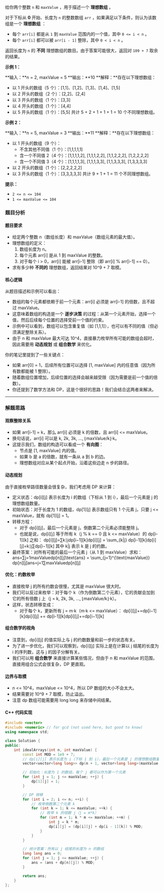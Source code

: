 
给你两个整数 `n` 和 `maxValue` ，用于描述一个 **理想数组** 。

对于下标从 **0** 开始、长度为 `n` 的整数数组 `arr` ，如果满足以下条件，则认为该数组是一个 **理想数组** ：

- 每个 `arr[i]` 都是从 `1` 到 `maxValue` 范围内的一个值，其中 `0 <= i < n` 。
- 每个 `arr[i]` 都可以被 `arr[i - 1]` 整除，其中 `0 < i < n` 。

返回长度为 `n` 的 **不同** 理想数组的数目。由于答案可能很大，返回对 `109 + 7` 取余的结果。

**示例 1：**

**输入：**n = 2, maxValue = 5
**输出：**10
**解释：**存在以下理想数组：
- 以 1 开头的数组（5 个）：[1,1]、[1,2]、[1,3]、[1,4]、[1,5]
- 以 2 开头的数组（2 个）：[2,2]、[2,4]
- 以 3 开头的数组（1 个）：[3,3]
- 以 4 开头的数组（1 个）：[4,4]
- 以 5 开头的数组（1 个）：[5,5]
共计 5 + 2 + 1 + 1 + 1 = 10 个不同理想数组。

**示例 2：**

**输入：**n = 5, maxValue = 3
**输出：**11
**解释：**存在以下理想数组：
- 以 1 开头的数组（9 个）：
   - 不含其他不同值（1 个）：[1,1,1,1,1] 
   - 含一个不同值 2（4 个）：[1,1,1,1,2], [1,1,1,2,2], [1,1,2,2,2], [1,2,2,2,2]
   - 含一个不同值 3（4 个）：[1,1,1,1,3], [1,1,1,3,3], [1,1,3,3,3], [1,3,3,3,3]
- 以 2 开头的数组（1 个）：[2,2,2,2,2]
- 以 3 开头的数组（1 个）：[3,3,3,3,3]
共计 9 + 1 + 1 = 11 个不同理想数组。

**提示：**

- `2 <= n <= 104`
- `1 <= maxValue <= 104`

### 题目分析

#### 题目要求

- 给定两个整数 n（数组长度）和 maxValue（数组元素的最大值）。
- 理想数组的定义：
    1. 数组长度为 n。
    2. 每个元素 arr[i] 是从 1 到 maxValue 的整数。
    3. 对于每个 i > 0，arr[i] 能被 arr[i-1] 整除（即 arr[i] % arr[i-1] == 0）。
- 求有多少种 **不同的** 理想数组，返回结果对 10^9 + 7 取模。

#### 核心逻辑

从题目描述和示例可以看出：

- 数组的每个元素都依赖于前一个元素：arr[i] 必须是 arr[i-1] 的倍数，且不超过 maxValue。
- 这意味着数组的构造是一个 **逐步决策** 的过程：从第一个元素开始，选择一个值，然后后续每个位置的选择受前一个值的约束。
- 示例中可以看到，数组可以包含重复值（如 [1,1,1]），也可以有不同的值（但必须满足整除关系）。
- 由于 n 和 maxValue 最大可达 10^4，直接暴力枚举所有可能的数组会超时，因此需要用 **动态规划** 或 **组合数学** 来优化。

你的笔记里提到了一些关键点：

- 如果 arr[0] = 1，后续所有位置可以选择 [1, maxValue] 内的任意值（因为所有数都能被 1 整除）。
- 随着数组位置增加，后续位置的选择会越来越受限（因为需要是前一个值的倍数）。
- 你还提到了数学方法和 DP，这是个很好的思路！我们会结合这两者来解决。

---

### 解题思路

#### 观察整除关系

- 如果 arr[i-1] = k，那么 arr[i] 必须是 k 的倍数，且 arr[i] <= maxValue。
- 换句话说，arr[i] 可以是 k, 2k, 3k, ..., ⌊maxValue/k⌋·k。
- 这提示我们，数组的构造可以看成一个 **有向图**：
    - 节点是 [1, maxValue] 内的值。
    - 如果 b 是 a 的倍数，就有一条从 a 到 b 的边。
    - 理想数组对应从某个起点开始，沿着这些边走 n 步的路径。

#### 动态规划

由于直接枚举路径数量会很复杂，我们考虑用 DP 来计算：

- 定义状态：dp[i][j] 表示长度为 i 的数组（下标从 1 到 i），最后一个元素是 j 的理想数组数量。
- 初始状态：对于长度为 1 的数组，dp[1][j] 表示数组只有 1 个元素 j，只要 j <= maxValue，就有 dp[1][j] = 1。
- 转移方程：
    - 对于 dp[i][j]，最后一个元素是 j，倒数第二个元素必须能整除 j。
    - 也就是说，dp[i][j] 等于所有 k（j % k == 0 且 k <= maxValue）的 dp[i-1][k] 之和： dp[i][j]=∑k∣jdp[i−1][k]dp[i][j] = \sum_{k|j} dp[i-1][k]dp[i][j]=k∣j∑​dp[i−1][k] 其中 k|j 表示 k 是 j 的约数。
- 最终答案：对所有可能的最后一个元素 j（从 1 到 maxValue）求和： ans=∑j=1maxValuedp[n][j]\text{ans} = \sum_{j=1}^{\text{maxValue}} dp[n][j]ans=j=1∑maxValue​dp[n][j]

#### 优化：约数枚举

- 直接枚举 j 的所有约数会很慢，尤其是 maxValue 很大时。
- 我们可以反过来枚举：对于每个 k（作为倒数第二个元素），它的贡献会加到它的所有倍数 j 上（j = k, 2k, 3k, ..., ⌊maxValue/k⌋·k）。
- 这样，状态转移变成：
    - 对于每个 k，更新所有 j = m·k（m·k <= maxValue）： dp[i][j]+=dp[i−1][k]dp[i][j] += dp[i-1][k]dp[i][j]+=dp[i−1][k]

#### 组合数学的视角

- 注意到，dp[i][j] 的值实际上与 j 的约数数量和前一步的状态有关。
- 为了进一步优化，我们可以观察到，dp[i][j] 实际上是在计算以 j 结尾的长度为 i 的序列数，这与 j 的因子分解有关。
- 我们可以用 **组合数学** 来直接计算某些情况，但由于 n 和 maxValue 的范围，直接用组合公式会很复杂，DP 更直观。

#### 边界与取模

- n <= 10^4，maxValue <= 10^4，所以 DP 数组的大小不会太大。
- 结果需要对 10^9 + 7 取模，防止溢出。
- 注意 dp 数组可能需要用 long long 来存储中间结果。


#### C++ 代码实现

```cpp
#include <vector>
#include <numeric> // for gcd (not used here, but good to know)
using namespace std;

class Solution {
public:
    int idealArrays(int n, int maxValue) {
        const int MOD = 1e9 + 7;
        // dp[i][j] 表示长度为 i（下标 1 到 i），最后一个元素是 j 的理想数组数量
        vector<vector<long long>> dp(n + 1, vector<long long>(maxValue + 1, 0));

        // 初始化：长度为 1 的数组，每个 j 都可以作为第一个元素
        for (int j = 1; j <= maxValue; ++j) {
            dp[1][j] = 1;
        }

        // DP 转移
        for (int i = 2; i <= n; ++i) {
            // 枚举倒数第二个元素 k
            for (int k = 1; k <= maxValue; ++k) {
                // 枚举 k 的倍数 j（j = m*k）
                for (int m = 1; k * m <= maxValue; ++m) {
                    int j = k * m;
                    dp[i][j] = (dp[i][j] + dp[i - 1][k]) % MOD;
                }
            }
        }

        // 统计答案：所有以 j 结尾的长度为 n 的数组
        long long ans = 0;
        for (int j = 1; j <= maxValue; ++j) {
            ans = (ans + dp[n][j]) % MOD;
        }

        return ans;
    }
};
```